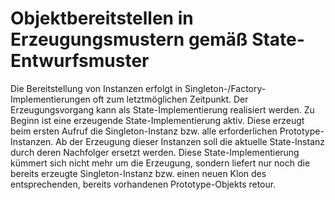 # Objektbereitstellen in Erzeugungsmustern gemäß State-Entwurfsmuster

Die Bereitstellung von Instanzen erfolgt in Singleton-/Factory-Implementierungen oft zum letztmöglichen Zeitpunkt. Der Erzeugungsvorgang kann als State-Implementierung realisiert werden. Zu Beginn ist eine erzeugende State-Implementierung aktiv. Diese erzeugt beim ersten Aufruf die Singleton-Instanz bzw. alle erforderlichen Prototype-Instanzen. Ab der Erzeugung dieser Instanzen soll die aktuelle State-Instanz durch deren Nachfolger ersetzt werden. Diese State-Implementierung kümmert sich nicht mehr um die Erzeugung, sondern liefert nur noch die bereits erzeugte Singleton-Instanz bzw. einen neuen Klon des entsprechenden, bereits vorhandenen Prototype-Objekts retour. 
